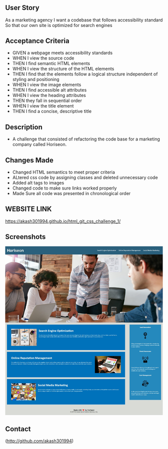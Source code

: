 # <HORISEON DIGITAL MARKETING>

## User Story

As a marketing agency
I want a codebase that follows accessibility standard
So that our own site is optimized for search engines

## Acceptance Criteria

* GIVEN a webpage meets accessibility standards
* WHEN I view the source code
* THEN I find semantic HTML elements
* WHEN I view the structure of the HTML elements
* THEN I find that the elements follow a logical structure independent of styling and positioning
* WHEN I view the image elements
* THEN I find accessible alt attributes
* WHEN I view the heading attributes
* THEN they fall in sequential order
* WHEN I view the title element
* THEN I find a concise, descriptive title

## Description

* A challenge that consisted of refactoring the code base for a marketing company called Horiseon.

## Changes Made

* Changed HTML semantics to meet proper criteria
* ALtered css code by assigning classes and deleted unnecessary code
* Added alt tags to images
* Changed code to make sure links worked properly
* Made Sure all code was presented in chronological order


## WEBSITE LINK

https://akash301994.github.io/html_git_css_challenge_1/

## Screenshots

![screenshot](./assets/images/horiseon_website.jpeg)

## Contact

(http://github.com/akash301994)
